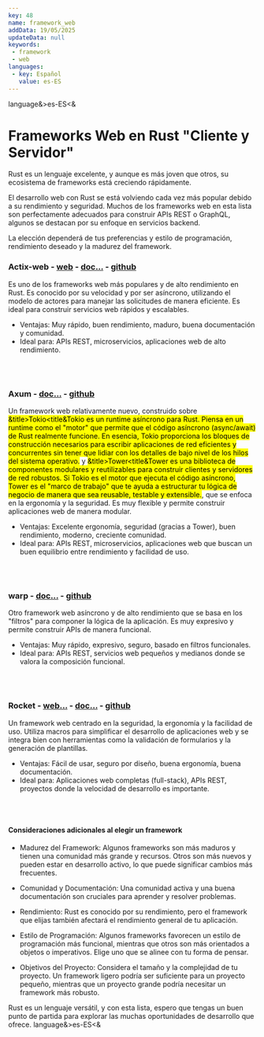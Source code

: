 ```yaml
---
key: 48
name: framework_web
addData: 19/05/2025
updateData: null
keywords: 
 - framework
 - web
languages:
 - key: Español
   value: es-ES
---
```

language&>es-ES<&
# Frameworks Web en Rust **"Cliente y Servidor"**

Rust es un lenguaje excelente, y aunque es más joven que otros, su ecosistema de frameworks está creciendo rápidamente.

El desarrollo web con Rust se está volviendo cada vez más popular debido a su rendimiento y seguridad. Muchos de los frameworks web en esta lista son perfectamente adecuados para construir APIs REST o GraphQL, algunos se destacan por su enfoque en servicios backend.

La elección dependerá de tus preferencias  y estilo de programación, rendimiento deseado y la madurez del framework.

### Actix-web - [web](https://actix.rs/) - [doc...](https://docs.rs/actix-web/) - [github](https://github.com/actix/actix-web)

Es uno de los frameworks web más populares y de alto rendimiento en Rust. Es conocido por su velocidad y por ser asíncrono, utilizando el modelo de actores para manejar las solicitudes de manera eficiente. Es ideal para construir servicios web rápidos y escalables.
   * Ventajas: Muy rápido, buen rendimiento, maduro, buena documentación y comunidad.
   * Ideal para: APIs REST, microservicios, aplicaciones web de alto rendimiento.

<br />
<br />

### Axum - [doc...](https://docs.rs/axum/latest/axum/) - [github](https://github.com/tokio-rs/axum)
Un framework web relativamente nuevo, construido sobre <mark>&title>Tokio<title&Tokio es un runtime asíncrono para Rust. Piensa en un runtime como el "motor" que permite que el código asíncrono (async/await) de Rust realmente funcione. En esencia, Tokio proporciona los bloques de construcción necesarios para escribir aplicaciones de red eficientes y concurrentes sin tener que lidiar con los detalles de bajo nivel de los hilos del sistema operativo.</mark> y <mark>&title>Tower<title&Tower es una biblioteca de componentes modulares y reutilizables para construir clientes y servidores de red robustos. Si Tokio es el motor que ejecuta el código asíncrono, Tower es el "marco de trabajo" que te ayuda a estructurar tu lógica de negocio de manera que sea reusable, testable y extensible.</mark>, que se enfoca en la ergonomía y la seguridad. Es muy flexible y permite construir aplicaciones web de manera modular.

   * Ventajas: Excelente ergonomía, seguridad (gracias a Tower), buen rendimiento, moderno, creciente comunidad.
   * Ideal para: APIs REST, microservicios, aplicaciones web que buscan un buen equilibrio entre rendimiento y facilidad de uso.

<br />
<br />

### warp - [doc...](https://docs.rs/warp/) - [github](https://github.com/seanmonstar/warp)
Otro framework web asíncrono y de alto rendimiento que se basa en los "filtros" para componer la lógica de la aplicación. Es muy expresivo y permite construir APIs de manera funcional.
   * Ventajas: Muy rápido, expresivo, seguro, basado en filtros funcionales.
   * Ideal para: APIs REST, servicios web pequeños y medianos donde se valora la composición funcional.

<br />
<br />

### Rocket - [web...](https://rocket.rs/) - [doc...](https://api.rocket.rs/) - [github](https://github.com/rwf2/Rocket)
Un framework web centrado en la seguridad, la ergonomía y la facilidad de uso. Utiliza macros para simplificar el desarrollo de aplicaciones web y se integra bien con herramientas como la validación de formularios y la generación de plantillas.
   * Ventajas: Fácil de usar, seguro por diseño, buena ergonomía, buena documentación.
   * Ideal para: Aplicaciones web completas (full-stack), APIs REST, proyectos donde la velocidad de desarrollo es importante.

<br />
<br />

#### Consideraciones adicionales al elegir un framework

 * Madurez del Framework: Algunos frameworks son más maduros y tienen una comunidad más grande y recursos. Otros son más nuevos y pueden estar en desarrollo activo, lo que puede significar cambios más frecuentes.

 * Comunidad y Documentación: Una comunidad activa y una buena documentación son cruciales para aprender y resolver problemas.

 * Rendimiento: Rust es conocido por su rendimiento, pero el framework que elijas también afectará el rendimiento general de tu aplicación.

 * Estilo de Programación: Algunos frameworks favorecen un estilo de programación más funcional, mientras que otros son más orientados a objetos o imperativos. Elige uno que se alinee con tu forma de pensar.

 * Objetivos del Proyecto: Considera el tamaño y la complejidad de tu proyecto. Un framework ligero podría ser suficiente para un proyecto pequeño, mientras que un proyecto grande podría necesitar un framework más robusto.

Rust es un lenguaje versátil, y con esta lista, espero que tengas un buen punto de partida para explorar las muchas oportunidades de desarrollo que
ofrece.
language&>es-ES<&
